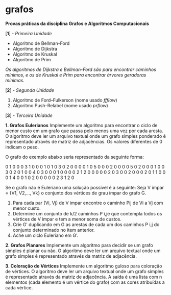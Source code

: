 # grafos

**Provas práticas da disciplina Grafos e Algoritmos Computacionais**

[**1**] - *Primeira Unidade* 

* Algoritmo de Bellman-Ford 
* Algoritmo de Dijkstra
* Algoritmo de Kruskal
* Algoritmo de Prim

*Os algoritmos de Dijkstra e Bellman-Ford são para encontrar caminhos mínimos, e os de Kruskal e Prim para encontrar árvores geradoras mínimas.*

[**2**] - *Segunda Unidade* 

1. Algoritmo de Ford–Fulkerson (nome usado *ffflow*)
2. Algoritmo Push–Relabel (nome usado *prflow*)

[**3**] - *Terceira Unidade* 

**1. Grafos Eulerianos**
Implemente um algoritmo para encontrar o ciclo de menor custo em um grafo que passa pelo menos uma vez por cada aresta. O algoritmo deve ler um arquivo textual onde um grafo simples ponderado é representado através de matriz de adjacências. Os valores diferentes de 0 indicam o peso.

O grafo do exemplo abaixo seria representado da seguinte forma:

0 1 0 0 0 3 1 0 0 0
1 0 1 0 3 0 2 0 0 0
0 1 0 5 0 0 0 2 0 0
0 0 5 0 2 0 0 0 1 0
0 3 0 2 0 1 0 0 4 0
3 0 0 0 1 0 0 0 0 2
1 2 0 0 0 0 0 2 0 3
0 0 2 0 0 0 2 0 1 1
0 0 0 1 4 0 0 1 0 2
0 0 0 0 0 2 3 1 2 0

Se o grafo não é Euleriano uma solução possível é a seguinte:
Seja V impar = {V1, V2,..., Vk} o conjunto dos vértices de grau ímpar do grafo G.
1. Para cada par (Vi, Vj) de V impar encontre o caminho Pij de Vi a Vj com menor custo.
2. Determine um conjunto de k/2 caminhos P i,je que contempla todos os vértices de V impar e tem a menor soma de custos.
3. Crie G’ duplicando em G as arestas de cada um dos caminhos P i,j do conjunto determinado no item anterior.
4. Ache um ciclo Euleriano em G’.

**2. Grafos Planares**
Implemente um algoritmo para decidir se um grafo simples é planar ou não. O algoritmo deve ler um arquivo textual onde um grafo simples é representado através da matriz de adjacência.

**3. Coloração de Vértices**
Implemente um algoritmo guloso para coloração de vértices. O algoritmo deve ler um arquivo textual onde um grafo simples é representado através da matriz de adjacência. A saída é uma lista com n elementos (cada elemento é um vértice do grafo) com as cores atribuídas a cada vértice.



